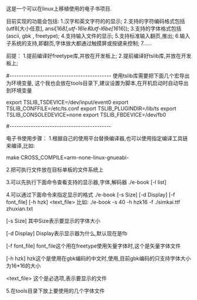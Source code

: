 这是一个可以在linux上移植使用的电子书项目.

目前实现的功能会包括:
1.汉字和英文字符的的显示;
2.支持的字符编码格式包括(utf8[大小任意], ansi[16*8],utf-16le和utf-l6be[16*16]);
3.支持的字体格式包括(ascii, gbk , freetype);
4.支持输入文件的显示;
5.支持标准输入翻页,推出;
6.输入子系统的支持,即翻页,字体放大都通过触摸屏或按键来控制;
7......

前提：
1.提前编译好freetype库,并放在开发板上;
2.提前编译好tslib库,并放在开发板上;




#-------------------------------------------
使用tslib库需要把下面几个宏导出为环境变量,
这个我也会放在tools目录下,建议设置为脚本,在开机启动时自动导出到环境变量

export TSLIB_TSDEVICE=/dev/input/event0
export TSLIB_CONFFILE=/etc/ts.conf
export TSLIB_PLUGINDIR=/lib/ts
export TSLIB_CONSOLEDEVICE=none
export TSLIB_FBDEVICE=/dev/fb0

#-------------------------------------------


电子书使用步骤：
1.根据自己的使用平台替换编译器,也可以使用指定编译工具链来编译,比如:

make CROSS_COMPILE=arm-none-linux-gnueabi-

2.把可执行文件放在目标单板的文件系统上


3.可以先执行下面命令查看支持的显示器,字体,解码器
./e-book [-l list] 

4.可以通过下面命令来指定显示的格式
./e-book [-s Size] [-d Display] [-f font_file] [-h hzk] <text_file>
比如:
./e-book -s 40 -h hzk16 -f ./simkai.ttf zhuxian.txt 

[-s Size] 其中Size表示要显示的字体大小

[-d Display] Display表示显示器为什么,默认现在是fb

[-f font_file] font_file这个用在freetype使用矢量字体时,这个是矢量字体文件

[-h hzk] hzk这个是使用在gbk编码的中文时,使用,目前gbk编码的只支持字体大小为16*16的大小

<text_file> 这个是必选项,表示要显示的文件


5.在tools目录下放上要使用的几个字体文件
